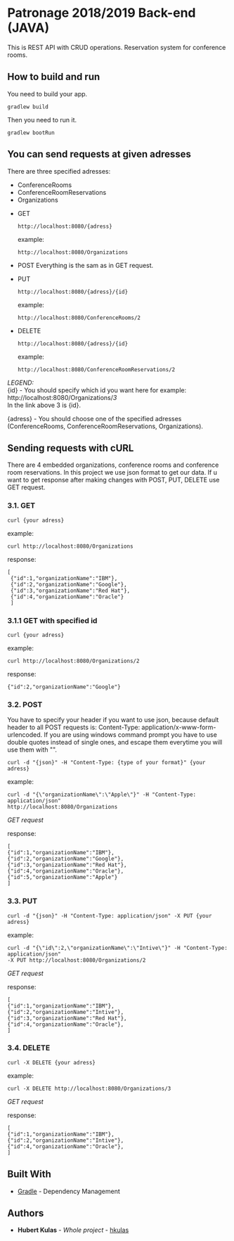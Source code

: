 # Patronage 2018/2019 Back-end (JAVA)

This is REST API with CRUD operations.
Reservation system for conference rooms.

## How to build and run
You need to build your app.

```
gradlew build
```

Then you need to run it.

```
gradlew bootRun
```

## You can send requests at given adresses
There are three specified adresses:
- ConferenceRooms
- ConferenceRoomReservations
- Organizations

* GET
  ```
  http://localhost:8080/{adress}
  ```
  example:
  ```
  http://localhost:8080/Organizations
  ```

* POST
  Everything is the sam as in GET request.

* PUT
  ```
  http://localhost:8080/{adress}/{id}
  ```
  example:
  ```
  http://localhost:8080/ConferenceRooms/2
  ```
* DELETE
  ```
  http://localhost:8080/{adress}/{id}
  ```
  example:
  ```
  http://localhost:8080/ConferenceRoomReservations/2
  ```

*LEGEND:*<br/>
{id} - You should specify which id you want here for example:<br/>
  http://localhost:8080/Organizations/*3*<br/>
  In the link above 3 is {id}.

{adress} - You should choose one of the specified adresses<br/> 
(ConferenceRooms, ConferenceRoomReservations, Organizations).

## Sending requests with cURL
There are 4 embedded organizations, conference rooms and conference room reservations.
In this project we use json format to get our data.
If u want to get response after making changes with POST, PUT, DELETE use GET request.
### 3.1. GET

```
curl {your adress}
```
example:
```
curl http://localhost:8080/Organizations
```
response:
```
[
 {"id":1,"organizationName":"IBM"},
 {"id":2,"organizationName":"Google"},
 {"id":3,"organizationName":"Red Hat"},
 {"id":4,"organizationName":"Oracle"}
 ]
 ```
###  3.1.1 GET with specified id

```
curl {your adress}
```
example:
```
curl http://localhost:8080/Organizations/2
```
response:
```
{"id":2,"organizationName":"Google"}
```
### 3.2. POST

You have to specify your header if you want to use json, because default header
to all POST requests is: Content-Type: application/x-www-form-urlencoded.
If you are using windows command prompt you have to use double quotes instead of
single ones, and escape them everytime you will use them with "\".

```
curl -d "{json}" -H "Content-Type: {type of your format}" {your adress}
```
example:
```
curl -d "{\"organizationName\":\"Apple\"}" -H "Content-Type: application/json"
http://localhost:8080/Organizations
```
*GET request*

response:
```
[
{"id":1,"organizationName":"IBM"},
{"id":2,"organizationName":"Google"},
{"id":3,"organizationName":"Red Hat"},
{"id":4,"organizationName":"Oracle"},
{"id":5,"organizationName":"Apple"}
]
```
### 3.3. PUT

```
curl -d "{json}" -H "Content-Type: application/json" -X PUT {your adress}
```
example:
```
curl -d "{\"id\":2,\"organizationName\":\"Intive\"}" -H "Content-Type: application/json"
-X PUT http://localhost:8080/Organizations/2
```

*GET request*

response:
```
[
{"id":1,"organizationName":"IBM"},
{"id":2,"organizationName":"Intive"},
{"id":3,"organizationName":"Red Hat"},
{"id":4,"organizationName":"Oracle"},
]
```

### 3.4. DELETE

```
curl -X DELETE {your adress}
```
example:
```
curl -X DELETE http://localhost:8080/Organizations/3
```

*GET request*

response:
```
[
{"id":1,"organizationName":"IBM"},
{"id":2,"organizationName":"Intive"},
{"id":4,"organizationName":"Oracle"},
]
```

## Built With
* [Gradle](https://gradle.org/) - Dependency Management
## Authors

* **Hubert Kulas** - *Whole project* - [hkulas](https://github.com/hkulas)
